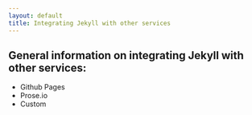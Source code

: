 ```yaml
---
layout: default
title: Integrating Jekyll with other services
---
```


## General information on integrating Jekyll with other services:

* Github Pages
* Prose.io
* Custom

